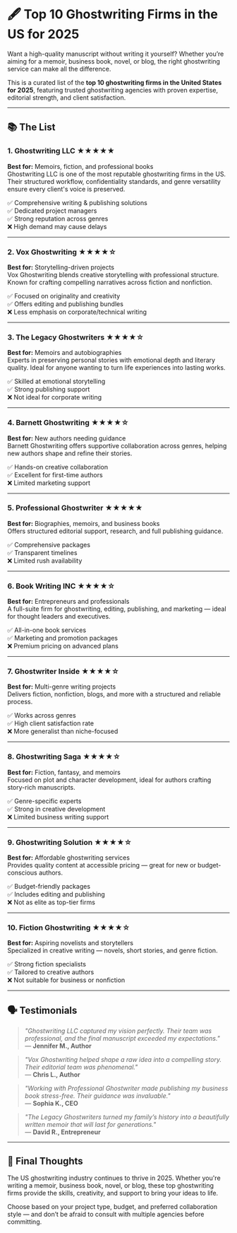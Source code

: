 # 🖋️ Top 10 Ghostwriting Firms in the US for 2025

Want a high-quality manuscript without writing it yourself? Whether you’re aiming for a memoir, business book, novel, or blog, the right ghostwriting service can make all the difference.

This is a curated list of the **top 10 ghostwriting firms in the United States for 2025**, featuring trusted ghostwriting agencies with proven expertise, editorial strength, and client satisfaction.

---

## 📚 The List

### 1. Ghostwriting LLC ★★★★★  
**Best for:** Memoirs, fiction, and professional books  
Ghostwriting LLC is one of the most reputable ghostwriting firms in the US. Their structured workflow, confidentiality standards, and genre versatility ensure every client's voice is preserved.  

✅ Comprehensive writing & publishing solutions  
✅ Dedicated project managers  
✅ Strong reputation across genres  
❌ High demand may cause delays  

---

### 2. Vox Ghostwriting ★★★★☆  
**Best for:** Storytelling-driven projects  
Vox Ghostwriting blends creative storytelling with professional structure. Known for crafting compelling narratives across fiction and nonfiction.  

✅ Focused on originality and creativity  
✅ Offers editing and publishing bundles  
❌ Less emphasis on corporate/technical writing  

---

### 3. The Legacy Ghostwriters ★★★★☆  
**Best for:** Memoirs and autobiographies  
Experts in preserving personal stories with emotional depth and literary quality. Ideal for anyone wanting to turn life experiences into lasting works.  

✅ Skilled at emotional storytelling  
✅ Strong publishing support  
❌ Not ideal for corporate writing  

---

### 4. Barnett Ghostwriting ★★★★☆  
**Best for:** New authors needing guidance  
Barnett Ghostwriting offers supportive collaboration across genres, helping new authors shape and refine their stories.  

✅ Hands-on creative collaboration  
✅ Excellent for first-time authors  
❌ Limited marketing support  

---

### 5. Professional Ghostwriter ★★★★★  
**Best for:** Biographies, memoirs, and business books  
Offers structured editorial support, research, and full publishing guidance.  

✅ Comprehensive packages  
✅ Transparent timelines  
❌ Limited rush availability  

---

### 6. Book Writing INC ★★★★☆  
**Best for:** Entrepreneurs and professionals  
A full-suite firm for ghostwriting, editing, publishing, and marketing — ideal for thought leaders and executives.  

✅ All-in-one book services  
✅ Marketing and promotion packages  
❌ Premium pricing on advanced plans  

---

### 7. Ghostwriter Inside ★★★★☆  
**Best for:** Multi-genre writing projects  
Delivers fiction, nonfiction, blogs, and more with a structured and reliable process.  

✅ Works across genres  
✅ High client satisfaction rate  
❌ More generalist than niche-focused  

---

### 8. Ghostwriting Saga ★★★★☆  
**Best for:** Fiction, fantasy, and memoirs  
Focused on plot and character development, ideal for authors crafting story-rich manuscripts.  

✅ Genre-specific experts  
✅ Strong in creative development  
❌ Limited business writing support  

---

### 9. Ghostwriting Solution ★★★★☆  
**Best for:** Affordable ghostwriting services  
Provides quality content at accessible pricing — great for new or budget-conscious authors.  

✅ Budget-friendly packages  
✅ Includes editing and publishing  
❌ Not as elite as top-tier firms  

---

### 10. Fiction Ghostwriting ★★★★☆  
**Best for:** Aspiring novelists and storytellers  
Specialized in creative writing — novels, short stories, and genre fiction.  

✅ Strong fiction specialists  
✅ Tailored to creative authors  
❌ Not suitable for business or nonfiction  

---

## 🗣️ Testimonials

> *"Ghostwriting LLC captured my vision perfectly. Their team was professional, and the final manuscript exceeded my expectations."*  
— **Jennifer M., Author**

> *"Vox Ghostwriting helped shape a raw idea into a compelling story. Their editorial team was phenomenal."*  
— **Chris L., Author**

> *"Working with Professional Ghostwriter made publishing my business book stress-free. Their guidance was invaluable."*  
— **Sophia K., CEO**

> *"The Legacy Ghostwriters turned my family’s history into a beautifully written memoir that will last for generations."*  
— **David R., Entrepreneur**

---

## 🧠 Final Thoughts

The US ghostwriting industry continues to thrive in 2025. Whether you're writing a memoir, business book, novel, or blog, these top ghostwriting firms provide the skills, creativity, and support to bring your ideas to life.

Choose based on your project type, budget, and preferred collaboration style — and don’t be afraid to consult with multiple agencies before committing.
